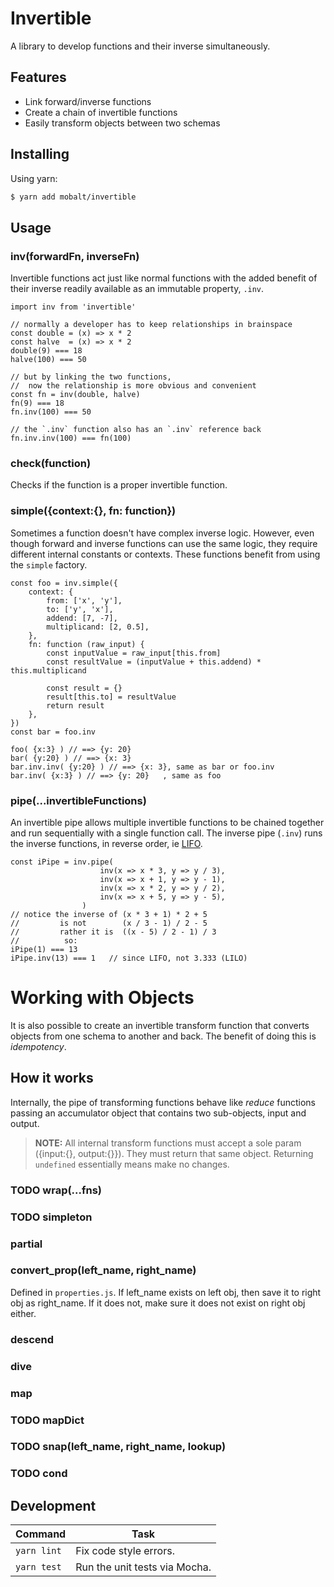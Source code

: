 # Invertible

A library to develop functions and their inverse simultaneously.

## Features

- Link forward/inverse functions
- Create a chain of invertible functions
- Easily transform objects between two schemas

## Installing

Using yarn:

```bash
$ yarn add mobalt/invertible
```

## Usage
### inv(forwardFn, inverseFn)
Invertible functions act just like normal functions with the added benefit of
their inverse readily available as an immutable property, `.inv`.

```node
import inv from 'invertible'

// normally a developer has to keep relationships in brainspace
const double = (x) => x * 2
const halve  = (x) => x * 2
double(9) === 18
halve(100) === 50

// but by linking the two functions,
//  now the relationship is more obvious and convenient
const fn = inv(double, halve)
fn(9) === 18
fn.inv(100) === 50

// the `.inv` function also has an `.inv` reference back
fn.inv.inv(100) === fn(100)
```

### check(function)
Checks if the function is a proper invertible function.

### simple({context:{}, fn: function})
Sometimes a function doesn't have complex inverse logic. However, even though forward and inverse functions can use the same logic, they require different internal constants or contexts. These functions benefit from using the `simple` factory.

```node
const foo = inv.simple({
    context: {
        from: ['x', 'y'],
        to: ['y', 'x'],
        addend: [7, -7],
        multiplicand: [2, 0.5],
    },
    fn: function (raw_input) {
        const inputValue = raw_input[this.from]
        const resultValue = (inputValue + this.addend) * this.multiplicand

        const result = {}
        result[this.to] = resultValue
        return result
    },
})
const bar = foo.inv

foo( {x:3} ) // ==> {y: 20}
bar( {y:20} ) // ==> {x: 3}
bar.inv.inv( {y:20} ) // ==> {x: 3}, same as bar or foo.inv
bar.inv( {x:3} ) // ==> {y: 20}   , same as foo
```

### pipe(...invertibleFunctions)
An invertible pipe allows multiple invertible functions to be chained together and run sequentially with a single function call. The inverse pipe (`.inv`) runs the inverse functions, in reverse order, ie [LIFO](https://en.wikipedia.org/wiki/LIFO_(computing)).

```node
const iPipe = inv.pipe(
                    inv(x => x * 3, y => y / 3),
                    inv(x => x + 1, y => y - 1),
                    inv(x => x * 2, y => y / 2),
                    inv(x => x + 5, y => y - 5),
                )
// notice the inverse of (x * 3 + 1) * 2 + 5
//         is not        (x / 3 - 1) / 2 - 5
//         rather it is  ((x - 5) / 2 - 1) / 3
//          so:
iPipe(1) === 13
iPipe.inv(13) === 1   // since LIFO, not 3.333 (LILO)
```


# Working with Objects
It is also possible to create an invertible transform function that converts
objects from one schema to another and back. The benefit of doing this is
*idempotency*.

## How it works
Internally, the pipe of transforming functions behave like *reduce* functions
passing an accumulator object that contains two sub-objects, input and output.
> **NOTE:** All internal transform functions must accept a sole param
({input:{}, output:{}}). They must return that same object. Returning `undefined`
essentially means make no changes.

### TODO wrap(...fns)

### TODO simpleton

### partial

### convert_prop(left_name, right_name)
Defined in `properties.js`.
If left_name exists on left obj, then save it to right obj as right_name.
If it does not, make sure it does not exist on right obj either.

### descend

### dive

### map

### TODO mapDict

### TODO snap(left_name, right_name, lookup)

### TODO cond

## Development

| Command     | Task                          |
| ----------- | ----------------------------- |
| `yarn lint` | Fix code style errors.        |
| `yarn test` | Run the unit tests via Mocha. |

